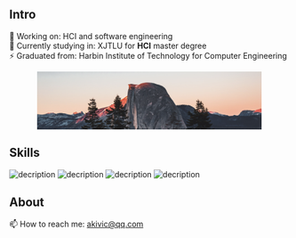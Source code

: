 ## Intro
🔭 Working on: HCI and software engineering   
🌱 Currently studying in: XJTLU for **HCI** master degree  
⚡ Graduated from: Harbin Institute of Technology for Computer Engineering  

<div align="center">
<img src="https://github.com/akivic1228/akivic1228/blob/main/Snipaste_2023-04-09_19-58-07.png" align="center" style="width: 80%" />
</div>

## Skills
![decription](https://img.shields.io/badge/C%2B%2B-00599C?style=for-the-badge&logo=c%2B%2B&logoColor=white)
![decription](https://img.shields.io/badge/Python-14354C?style=for-the-badge&logo=python&logoColor=white)
![decription](https://img.shields.io/badge/C%23-239120?style=for-the-badge&logo=c-sharp&logoColor=white)
![decription](https://img.shields.io/badge/Unity-100000?style=for-the-badge&logo=unity&logoColor=white)

## About
📫 How to reach me: akivic@qq.com
